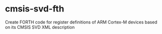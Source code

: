 cmsis-svd-fth
=============

Create FORTH code for register definitions of ARM Cortex-M devices based on its CMSIS SVD XML description
